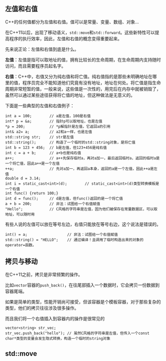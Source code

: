 ## 左值和右值

C++的任何值都分为左值和右值。值可以是常量、变量、数组、对象...

在C++11以后，出现了移动语义，`std::move`和`std::forward`。这些新特性可以提高程序的执行效率，因此，左值和右值的概念变得重要起来。

先来说正论：左值和右值到底是什么。

**左值**：左值是指可以取地址的值，拥有比较长的生命周期，在生命周期内支持随时访问，而且需要程序员起名字。

**右值**：C++中，右值又分为纯右值和将亡值。纯右值指的是那些未明确地址在哪里的值，程序员完全不能知道他们究竟有没有地址，地址在何处。将亡值是指生命周期非常短暂的值，一般来说，这些值是一次性的，用完后在内存中就被销毁了，虽然可以通过某些途径获得将亡值的地址，但这种做法是无意义的。

下面是一些典型的左值和右值例子：

```
int a = 100;		// a是左值，100是右值
int* p = &a;		// 指针p可以取地址，也是左值
*p = 200;			// *p解指针是左值，它返回a的引用
int& a2= a;			// a2和a一样，也是左值
std::string str;	// str是左值
std::string();		// 构造了一个临时的std::string对象，是将亡值
int b = 123 + 456;	// b是左值，但123+456是纯右值
int c = a + b;		// a+b也是纯右值
a++;				// a++先保存临时a，再对a加一，最后返回临时a，返回的临时a是一个将亡值，因此a++是一个左值
++a;				// 先对a加一，再返回a本身，返回的a是一个左值，因此++a是左值
double d = 3.14;
int i = static_cast<int>(d);		// static_cast<int>(d)类型转换模板是一个右值
int func() {return 100;}
int d = func();		// d是左值，但func()返回的是一个将亡值
a + b = 200;		// 非法：试图给一个右值赋值
"Hello";			// C风格的字符串是左值，因为他们被保存在常量数据区，可以取地址，可以随时用
```

有些人说的左值可以放在等号左边，右值只能放在等号右边，这个说法是错误的。

```
int() = a;					// 非法：试图给一个右值赋值
std::string() = "HELLO";	// 通过编译！且调用了临时构造出来的对象的operator=函数。
```





## 拷贝与移动

在C++11之前，拷贝是非常频繁的操作。

比如`vector`容器的`push_back()`，在往尾部插入一个数据时，它会拷贝一份数据到容器尾端。

如果是简单的类型，性能开销尚可接受，但该容器是个模板容器，对于那些复杂的类型，他们的拷贝往往涉及很多操作。

而且我们将一个右值插入到容器内的操作是很常见的

```
vector<string> str_vec;
str_vec.push_back("hello");	// 虽然C风格的字符串是左值，但传入一个const char*类型的变量会发生隐式转换，构造一个临时的string对象
```



## std::move



